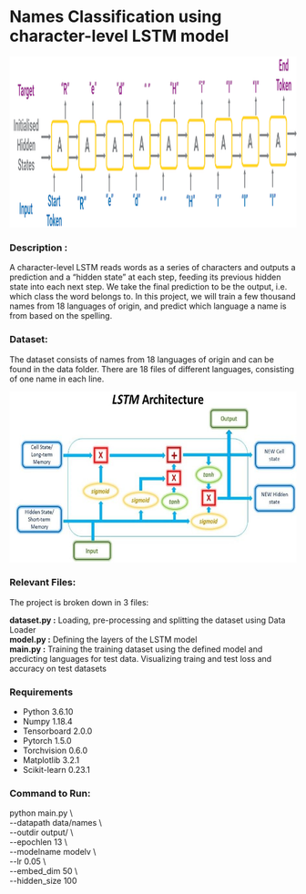 # Names Classification using character-level LSTM model

<img src="https://github.com/Arushi04/character-level-RNN/blob/master/images/cover.png" width="800" height="300">

### Description : 
A character-level LSTM reads words as a series of characters and outputs a prediction and a “hidden state” at each step, feeding its previous hidden state into each next step. We take the final prediction to be the output, i.e. which class the word belongs to. In this project, we will train a few thousand names from 18 languages of origin, and predict which language a name is from based on the spelling.

### Dataset:
The dataset consists of names from 18 languages of origin and can be found in the data folder. There are 18 files of different languages, consisting of one name in each line.

<img src="https://github.com/Arushi04/character-level-RNN/blob/master/images/lstm.jpg" width="700" height="300">

### Relevant Files:

The project is broken down in 3 files:

**dataset.py :** Loading, pre-processing and splitting the dataset using Data Loader       
**model.py :** Defining the layers of the LSTM model        
**main.py :** Training the training dataset using the defined model and predicting languages for test data. Visualizing traing and test loss and accuracy on test datasets

### Requirements
* Python 3.6.10  
* Numpy 1.18.4  
* Tensorboard 2.0.0   
* Pytorch 1.5.0  
* Torchvision 0.6.0 
* Matplotlib 3.2.1
* Scikit-learn 0.23.1   

### Command to Run:

python main.py \      
--datapath data/names \    
--outdir output/ \    
--epochlen 13 \    
--modelname modelv \     
--lr 0.05 \     
--embed_dim 50 \     
--hidden_size 100    










